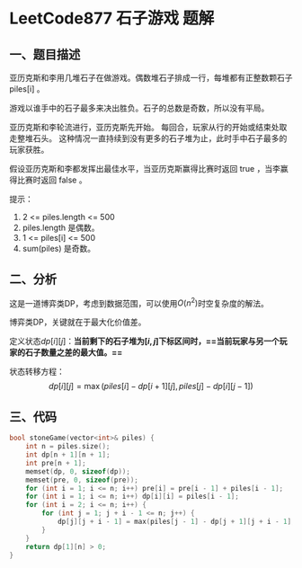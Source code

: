 # LeetCode877 石子游戏 题解

## 一、题目描述

亚历克斯和李用几堆石子在做游戏。偶数堆石子排成一行，每堆都有正整数颗石子 piles[i] 。

游戏以谁手中的石子最多来决出胜负。石子的总数是奇数，所以没有平局。

亚历克斯和李轮流进行，亚历克斯先开始。 每回合，玩家从行的开始或结束处取走整堆石头。 这种情况一直持续到没有更多的石子堆为止，此时手中石子最多的玩家获胜。

假设亚历克斯和李都发挥出最佳水平，当亚历克斯赢得比赛时返回 true ，当李赢得比赛时返回 false 。



提示：

1. 2 <= piles.length <= 500
2. piles.length 是偶数。
3. 1 <= piles[i] <= 500
4. sum(piles) 是奇数。



## 二、分析

这是一道博弈类DP，考虑到数据范围，可以使用$O(n^2)$时空复杂度的解法。

博弈类DP，关键就在于最大化价值差。

定义状态$dp[i][j]$：**当前剩下的石子堆为$[i,j]$下标区间时，==当前玩家与另一个玩家的石子数量之差的最大值。==**

状态转移方程：
$$
dp[i][j]=\max(piles[i] - dp[i + 1][j], piles[j] - dp[i][j - 1])
$$


## 三、代码

```c++
bool stoneGame(vector<int>& piles) {
    int n = piles.size();
    int dp[n + 1][n + 1];
    int pre[n + 1];
    memset(dp, 0, sizeof(dp));
    memset(pre, 0, sizeof(pre));
    for (int i = 1; i <= n; i++) pre[i] = pre[i - 1] + piles[i - 1];
    for (int i = 1; i <= n; i++) dp[i][i] = piles[i - 1];
    for (int i = 2; i <= n; i++) {
        for (int j = 1; j + i - 1 <= n; j++) {
            dp[j][j + i - 1] = max(piles[j - 1] - dp[j + 1][j + i - 1], piles[j + i - 2] - dp[j][j + i - 2]);
        }
    }
    return dp[1][n] > 0;
}
```

